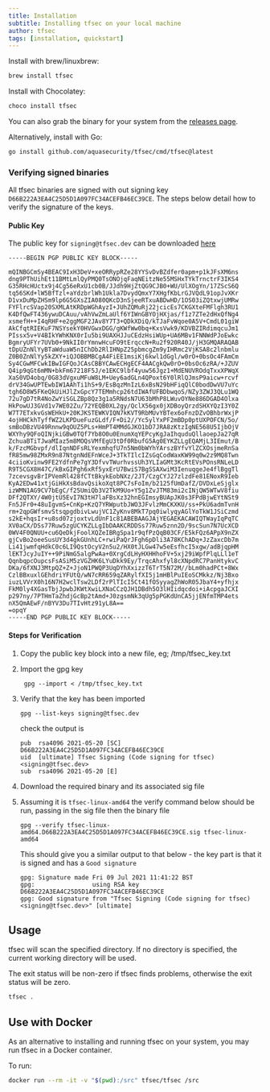 ```yaml
---
title: Installation
subtitle: Installing tfsec on your local machine
author: tfsec
tags: [installation, quickstart]
---
```


Install with brew/linuxbrew:

```bash
brew install tfsec
```

Install with Chocolatey:

```cmd
choco install tfsec
```

You can also grab the binary for your system from the [releases page](https://github.com/aquasecurity/tfsec/releases).

Alternatively, install with Go:

```bash
go install github.com/aquasecurity/tfsec/cmd/tfsec@latest
```

### Verifying signed binaries

All tfsec binaries are signed with out signing key `D66B222A3EA4C25D5D1A097FC34ACEFB46EC39CE`. The steps below detail how to verify the signature of the keys.


#### Public Key

The public key for `signing@tfsec.dev` can be downloaded [here](/assets/signing.asc)

```
-----BEGIN PGP PUBLIC KEY BLOCK-----

mQINBGCmSy4BEAC9IxH3DeV+xeORRypRZe28YYSvDvBZdfer0apm+p1kJFsXM6ns
dng9PThUihEt11BMtLmlQyPMQ0TsONOjqFaqNEitzNe55MSHxTYkTrnctrF3IKS4
G35RHcHUctx9j4Cg56eRxU1cb0B/JJdh9HjZtQG9CJB0+WU/UlXOgYn/17ZScS6Q
tq56SKd+lW5BfTzl+aYdzbrlWh1Ukla7DvydQmxY7XHgfKbLrGJVQdL91opJvXKr
D1vxDuMpZHSm9lp6G5GXsZIA080QKcD3nSjeeRTxuABDwHD/1OS03iZQtxwjUMRw
FYFlrcSVap20SXMLAtKRDpWGhAyzI+JUhZQMuRj22jcicEs7CKGXteFMFlgh3RU1
K4DfQwFT436ywuDCAuu/vAhVwZmLaUlf6YIWnGBYOjHXjas/f1z7ZTe2dHxQfNg4
xsmefH++I4qRHF+e2ggMGF2JAv8Y7T3+QDkXDiQ/kTJaFvWqoe0A5V+CmdL01giW
AkCfqtRIEKuF7NSYsekY0HVGwxDGG/gKWfWw0bq+KxsVwk9/KDVBZIRdimqcuJm1
PIssx5v+V4BIkYWhKNX0rIu5bi9UAXHJJuCEdzHsiWUp+UA6MBv1FNNWdPJoEwkc
BgmryUFYr7UVb0+9NkII0rYmnwHcuFO9tErqccN+Ru2f920R40J/jH3GMQARAQAB
tDpUZnNlYyBTaWduaW5nIChDb2RlIHNpZ25pbmcgZm9yIHRmc2VjKSA8c2lnbmlu
Z0B0ZnNlYy5kZXY+iQJOBBMBCgA4FiEE1msiKj6kwl1dGgl/w0rO+0bsOc4FAmCm
Sy4CGwMFCwkIBwIGFQoJCAsCBBYCAwECHgECF4AACgkQw0rO+0bsOc6zRA/+JZUV
Q4ip9qGt6mMN+bkFm67218F5J/e1EKC9lbf4yuw56Jgz1+MdENUVROdqTxxXPWqX
XaS0VD4obq/0G83dVgxuMFuW8LM+Uey6adGLn4QPoxt6Y0lRlQJmsP9aicw+rcvf
drV34GwUPTEwbIW1AAhTi1hS+9/EsBqzMnIzL6xBsN29bHFiqQlC0bodDwVU7uYc
tgh6D8W5FKeQkUiHJlZxGpcY7TEMmhcp26tdIWAfUFBDbwqoS/NZy3ZWJ3QLu1WQ
72u7gD7tR4NoZwYiSGLZBp8Qz3g1a5RNdsN7U63bMhP8LWuvOYNe886DGAD4Olxa
HkPowUJ3GVd1v7WE02Zu/72YEQB0XL2gy/QclX56gx0jXDBoyQrzdSHXYQzI3Y0Z
W7T7ETxkvGsWEHkU+20KJKSTEWKVIQN7kKVT9RbMUvYBTex6oFnzDZvOBhbrWxjP
4ojHHCkhTyffWZ2LKPDueFuzGLdf/F+Di2//Yc5ylYxPF2mBDp0ptUXPOFCN/5o/
smBoDBzVU49Rnnw9qOUZ5PLs+HmPT4MMdGJKO1bD7JRA8zKtzIgNE568U5IjbOjV
WXYhy9QFoQINjkiGBw0TQf7Yb8O0u0EnumXqYEPcyKgJaIhquduQllaoepJa27qR
ZchuaBTiTJwaMIaz5m8MOQsVMfEgU3tDf0RbufG5Ag0EYKZLLgEQAMjL3IEmut/B
k/FzcMGbvpf/dlIqnNDFsRLYexmhqfU7n5Nm0bWYhYArszBYfvYlZCXOsjmeRnSa
fR85mw98ZMxR9n87NtgnNdEFnWceJ+3TkTIlcIZsGqCodWaxKW99q0w2z9MQ8Twn
4ciioKvinw9FE2YdfnPe7gY3DfvvTWurhvssUh3YLIaGMt3KcRtEVsPOnsRNLeLD
R9T5CGX8H47C/kBxGIPgh6xRf5yxErU7BwiS7BgSSAXwiM3IenuqgeJe4flBggTl
7zcevsgvBrIPVemRl428fCTtBkykEobNXz/2JT/CzgCYJ27zlzdFe81ENoxR9Ieb
KyA2EDw41xtjGiHkXsBdavQsikoXqt8PC7sFoIm/b2125fUmDafZ/DVDxLeSjglx
izWMN1AG9CV7bEgC/f25UmiQb3V2TkM9Uo+Y5g1ZvJTM83mi2cINjQW5WTwV8fiu
DFf2QTXY/4W0jtU5EvI7N3tH7laFBsXz32hnEGImsyBUApJK0s3FPdBjwEYtNSt9
Fn5JFr0+48uIgvmS+CnKp+KzQ7YRWputbJWO3JFvlzMmCKXKU/ss+PkU6admTvnH
rm+2qpGWfsmvStsqpgdbivLwujVC1ZyKnv8MkT7pq0iwlyqyAGlYoTkW1JSiCzmd
s2kE+hqsIr+u8sd07zjoxtvLdUnF1c81ABEBAAGJAjYEGAEKACAWIQTWayIqPqTC
XV0aCX/DSs77Ruw5zgUCYKZLLgIbDAAKCRDDSs77Ruw5znn2D/9scSun7N7UcXCD
0WV4F0QNUU+cu6QeDkjFoolXQZeIBRgSpa1r9qfPzQqB03CF/E5kFQz6APpX9nZX
gjCvBo2oeeSusUY3d4gkGUnhLC+rwiPaQrJFgh6pDli3A78KChADq+JzZaxcDb7m
Li41jwmfqHdkC0c6LI9QstOcyV2n5u2/HX0tJLGw47w5eEsfhcI5xgw/adBjqpHM
lEKTJcyJuIY++9PiNmG5algPwAa+0XrgCdLHyHXHHhoFV+5xj29iWpfPlqLLl1eT
QqnbqpcOupcsFsASiM5zVGZHK6LYuDkk9Ey/TrqcAhxfyl8cXNpdRC7PanHtykvC
DKa/6fXNJ3MtpQZ+Z+JjoN1PWQP3UqDYhXxizzT6TrT5N72M//bLm0hadPCt+8Wx
CzlBBxuxlGEhdriYFUtQ/wN7cRR659qZARylfXI5j1mHBlPuIEoSCMkkz/Nj3Bxo
iuzLVVrX0h16N7H2wclTsw2LDf2rPlTIcI5Ct41fOSyyagZhWoR05JbaY4+yfhjx
FkM0ly4XGasTbjJpwbJKWtXwiLXNaCCzQJH1DBdh5O3lHIidqcdoi+iAcpgaJCXI
p297ny/7PTHmTaZhdjGcBp2tAmd+J0zgsmNk3qUg5pPGKdUnCA5jjENfmTMP4ets
nX5QmAEwF/nBYV3Du7TIvHtz91yL8A==
=opqY
-----END PGP PUBLIC KEY BLOCK-----
```

#### Steps for Verification


1. Copy the public key block into a new file, eg; /tmp/tfsec_key.txt
   
2. Import the gpg key
   ```
    gpg --import < /tmp/tfsec_key.txt
   ```
3. Verify that the key has been imported
    ```
    gpg --list-keys signing@tfsec.dev
    ```
    check the output is
    ```
    pub  rsa4096 2021-05-20 [SC]       D66B222A3EA4C25D5D1A097FC34ACEFB46EC39CE
    uid  [ultimate] Tfsec Signing (Code signing for tfsec) <signing@tfsec.dev>
    sub  rsa4096 2021-05-20 [E]
    ```
4. Download the required binary and its associated sig file
   
5. Assuming it is `tfsec-linux-amd64` the verify command below should be run, passing in the sig file then the binary file
   ```
   gpg --verify tfsec-linux-amd64.D66B222A3EA4C25D5D1A097FC34ACEFB46EC39CE.sig tfsec-linux-amd64
   ```
   This should give you a similar output to that below - the key part is that it is signed and has a `Good signature`
   ```
   gpg: Signature made Fri 09 Jul 2021 11:41:22 BST
   gpg:                using RSA key D66B222A3EA4C25D5D1A097FC34ACEFB46EC39CE
   gpg: Good signature from "Tfsec Signing (Code signing for tfsec) <signing@tfsec.dev>" [ultimate]

   ```

## Usage

tfsec will scan the specified directory. If no directory is specified, the current working directory will be used.

The exit status will be non-zero if tfsec finds problems, otherwise the exit status will be zero.

```bash
tfsec .
```

## Use with Docker

As an alternative to installing and running tfsec on your system, you may
run tfsec in a Docker container.

To run:

```bash
docker run --rm -it -v "$(pwd):/src" tfsec/tfsec /src
```

